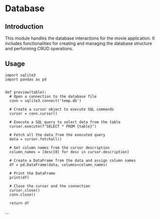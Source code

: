 # Database

## Introduction
This module handles the database interactions for the movie application. It includes functionalities for creating and managing the database structure and performing CRUD operations.

## Usage

    import sqlite3
    import pandas as pd


    def preview(table):
      # Open a connection to the database file
      conn = sqlite3.connect('temp.db')
    
      # Create a cursor object to execute SQL commands
      cursor = conn.cursor()

      # Execute a SQL query to select data from the table
      cursor.execute(f"SELECT * FROM {table}")

      # Fetch all the data from the executed query
      data = cursor.fetchall()

      # Get column names from the cursor description
      column_names = [desc[0] for desc in cursor.description]

      # Create a DataFrame from the data and assign column names
      df = pd.DataFrame(data, columns=column_names)

      # Print the DataFrame
      print(df)

      # Close the cursor and the connection
      cursor.close()
      conn.close()
 
      return df

...

